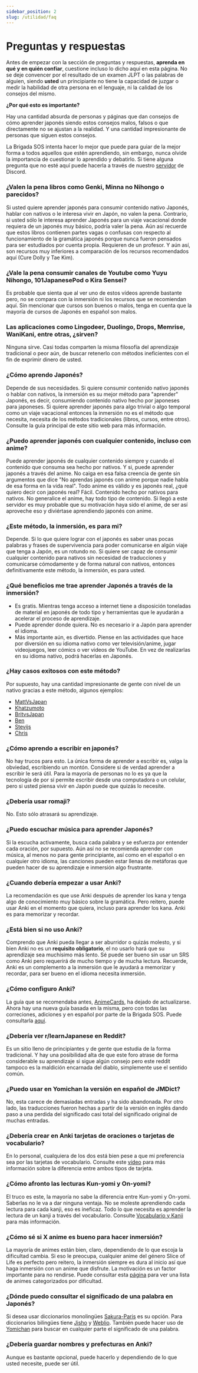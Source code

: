 ```yaml
---
sidebar_position: 2
slug: /utilidad/faq
---
```


# Preguntas y respuestas
Antes de empezar con la sección de preguntas y respuestas, **aprenda en qué y en quién confiar**, cuestione incluso lo dicho aquí en esta página. No se deje convencer por el resultado de un examen JLPT o las palabras de alguien, siendo **usted** un principiante no tiene la capacidad de juzgar o medir la habilidad de otra persona en el lenguaje, ni la calidad de los consejos del mismo.

**¿Por qué esto es importante?** 

Hay una cantidad absurda de personas y páginas que dan consejos de cómo aprender japonés siendo estos consejos malos, falsos o que directamente no se ajustan a la realidad. Y una cantidad impresionante de personas que siguen estos consejos. 

La Brigada SOS intenta hacer lo mejor que puede para guiar de la mejor forma a todos aquellos que estén aprendiendo, sin embargo, nunca olvide la importancia de cuestionar lo aprendido y debatirlo. Si tiene alguna pregunta que no esté aquí puede hacerla a través de nuestro [servidor](https://discord.gg/ajWm26ADEj) de Discord.

### ¿Valen la pena libros como Genki, Minna no Nihongo o parecidos?
Si usted quiere aprender japonés para consumir contenido nativo Japonés, hablar con nativos o le interesa vivir en Japón, no valen la pena. Contrario, si usted sólo le interesa aprender Japonés para un viaje vacacional donde requiera de un japonés muy básico, podría valer la pena. Aún así recuerde que estos libros contienen partes vagas o confusas con respecto al funcionamiento de la gramática japonés porque nunca fueron pensados para ser estudiados por cuenta propia. Requieren de un profesor. Y aún así, son recursos muy inferiores a comparación de los recursos recomendados aquí (Cure Dolly y Tae Kim).

### ¿Vale la pena consumir canales de Youtube como Yuyu Nihongo, 101JapanesePod o Kira Sensei?
Es probable que sienta que al ver uno de estos vídeos aprende bastante pero, no se compara con la inmersión ni los recursos que se recomiendan aquí. Sin mencionar que cursos son buenos o malos, tenga en cuenta que la mayoría de cursos de Japonés en español son malos.

### Las aplicaciones como Lingodeer, Duolingo, Drops, Memrise, WaniKani, entre otras, ¿sirven?
Ninguna sirve. Casi todas comparten la misma filosofía del aprendizaje tradicional o peor aún, de buscar retenerlo con métodos ineficientes con el fin de exprimir dinero de usted.

### ¿Cómo aprendo Japonés?
Depende de sus necesidades. Si quiere consumir contenido nativo japonés o hablar con nativos, la inmersión es su mejor método para "aprender" Japonés, es decir, consumiendo contenido nativo hecho por japoneses para japoneses. Si quiere aprender japonés para algo trivial o algo temporal como un viaje vacacional entonces la inmersión no es el método que necesita, necesita de los métodos tradicionales (libros, cursos, entre otros). Consulte la guía principal de este sitio web para más información.

### ¿Puedo aprender japonés con cualquier contenido, incluso con anime?
Puede aprender japonés de cualquier contenido siempre y cuando el contenido que consuma sea hecho por nativos. Y si, puede aprender japonés a través del anime. No caiga en esa falsa creencia de gente sin argumentos que dice "No aprendas japonés con anime porque nadie habla de esa forma en la vida real". Todo anime es válido y es japonés real, ¿qué quiero decir con japonés real? Fácil. Contenido hecho por nativos para nativos. No generalice el anime, hay todo tipo de contenido. Si llegó a este servidor es muy probable que su motivación haya sido el anime, de ser así aproveche eso y diviértase aprendiendo japonés con anime.

### ¿Este método, la inmersión, es para mi?
Depende. Si lo que quiere lograr con el japonés es saber unas pocas palabras y frases de supervivencia para poder comunicarse en algún viaje que tenga a Japón, es un rotundo no. Si quiere ser capaz de consumir cualquier contenido para nativos sin necesidad de traducciones y comunicarse cómodamente y de forma natural con nativos, entonces definitivamente este método, la inmersión, es para usted.

### ¿Qué beneficios me trae aprender Japonés a través de la inmersión?
- Es gratis. Mientras tenga acceso a internet tiene a disposición toneladas de material en japonés de todo tipo y herramientas que le ayudarán a acelerar el proceso de aprendizaje.
- Puede aprender donde quiera. No es necesario ir a Japón para aprender el idioma.
- Más importante aún, es divertido. Piense en las actividades que hace por diversión en su idioma nativo como ver televisión/anime, jugar videojuegos, leer cómics o ver videos de YouTube. En vez de realizarlas en su idioma nativo, podrá hacerlas en Japonés.

### ¿Hay casos exitosos con este método?
Por supuesto, hay una cantidad impresionante de gente con nivel de un nativo gracias a este método, algunos ejemplos:

- [MattVsJapan](https://youtu.be/fhaovFrXnjE)
- [Khatzumoto](https://youtu.be/ejRkuX1RGf4)
- [BritvsJapan](https://youtu.be/gXBgK4a3FWQ)
- [Ben](https://youtu.be/NYb5o2lewkY)
- [Stevijs](https://youtu.be/W-o_zNIuWG8)
- [Chris](https://youtu.be/WcuragrdpGM)

### ¿Cómo aprendo a escribir en japonés?
No hay trucos para esto. La única forma de aprender a escribir es, valga la obviedad, escribiendo un montón. Considere si de verdad aprender a escribir le será útil. Para la mayoría de personas no lo es ya que la tecnología de por sí permite escribir desde una computadora o un celular, pero si usted piensa vivir en Japón puede que quizás lo necesite.

### ¿Debería usar romaji?
No. Esto sólo atrasará su aprendizaje.

### ¿Puedo escuchar música para aprender Japonés?
Si la escucha activamente, busca cada palabra y se esfuerza por entender cada oración, por supuesto. Aún así no se recomienda aprender con música, al menos no para gente principiante, así como en el español o en cualquier otro idioma, las canciones pueden estar llenas de metáforas que pueden hacer de su aprendizaje e inmersión algo frustrante.

### ¿Cuando debería empezar a usar Anki?
La recomendación es que use Anki después de aprender los kana y tenga algo de conocimiento muy básico sobre la gramática. Pero reitero, puede usar Anki en el momento que quiera, incluso para aprender los kana. Anki es para memorizar y recordar.

### ¿Está bien si no uso Anki?
Comprendo que Anki pueda llegar a ser aburridor o quizás molesto, y si bien Anki no es un **requisito obligatorio**, el no usarlo hará que su aprendizaje sea muchísimo más lento. Sé puede ser bueno sin usar un SRS como Anki pero requerirá de mucho tiempo y de mucha lectura. Recuerde, Anki es un complemento a la inmersión que le ayudará a memorizar y recordar, para ser bueno en el idioma necesita inmersión.

### ¿Cómo configuro Anki?
La guía que se recomendaba antes, [AnimeCards](https://animecards.site/), ha dejado de actualizarse. Ahora hay una nueva guía basada en la misma, pero con todas las correciones, adiciones y en español por parte de la Brigada SOS. Puede consultarla [aquí](../various-guide/Anki.md).

### ¿Debería ver r/learnJapanese en Reddit?
Es un sitio lleno de principiantes y de gente que estudia de la forma tradicional. Y hay una posibilidad alta de que este foro atrase de forma considerable su aprendizaje si sigue algún consejo pero este reddit tampoco es la maldición encarnada del diablo, simplemente use el sentido común.

### ¿Puedo usar en Yomichan la versión en español de JMDict?
No, esta carece de demasiadas entradas y ha sido abandonada. Por otro lado, las traducciones fueron hechas a partir de la versión en inglés dando paso a una perdida del significado casi total del significado original de muchas entradas.

### ¿Debería crear en Anki tarjetas de oraciones o tarjetas de vocabulario?
En lo personal, cualquiera de los dos está bien pese a que mi preferencia sea por las tarjetas de vocabulario. Consulte este [vídeo](https://www.youtube.com/watch?v=GLfmKWhLhjk) para más información sobre la diferencia entre ambos tipos de tarjeta.

### ¿Cómo afronto las lecturas Kun-yomi y On-yomi?
El truco es este, la mayoría no sabe la diferencia entre Kun-yomi y On-yomi. Saberlas no le va a dar ninguna ventaja. No se moleste aprendiendo cada lectura para cada kanji, eso es ineficaz. Todo lo que necesita es aprender la lectura de un kanji a través del vocabulario. Consulte [Vocabulario y Kanji](../) para más información.

### ¿Cómo sé si X anime es bueno para hacer inmersión?
La mayoría de animes están bien, claro, dependiendo de lo que escoja la dificultad cambia. Si eso le preocupa, cualquier anime del género Slice of Life es perfecto pero reitero, la inmersión siempre es dura al inicio así que haga inmersión con un anime que disfrute. La motivación es un factor importante para no rendirse. Puede consultar esta [página](https://jpdb.io/anime-difficulty-list) para ver una lista de animes categorizados por dificultad.

### ¿Dónde puedo consultar el significado de una palabra en Japonés?
Si desea usar diccionarios monolingües [Sakura-Paris](https://sakura-paris.org/dict/) es su opción. Para diccionarios bilingües tiene [Jisho](https://jisho.org/) y [Weblio](https://ejje.weblio.jp/). También puede hacer uso de [Yomichan](../various-guide/Yomichan)  para buscar en cualquier parte el significado de una palabra.

### ¿Debería guardar nombres y prefecturas en Anki?
Aunque es bastante opcional, puede hacerlo y dependiendo de lo que usted necesite, puede ser útil.



